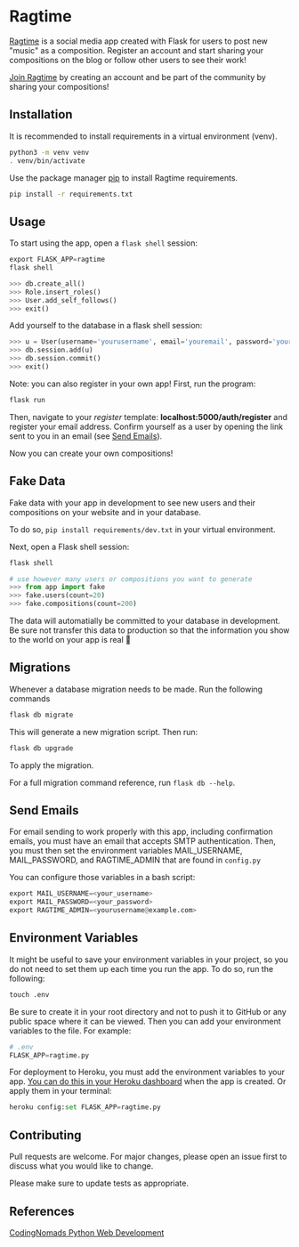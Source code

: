 # Ragtime

[Ragtime](https://flask-webdev-cs.herokuapp.com/) is a social media app created with Flask for users to post new "music" as a composition. Register an account and start sharing your compositions on the blog or follow other users to see their work!

[Join Ragtime](https://flask-webdev-cs.herokuapp.com/) by creating an account and be part of the community by sharing your compositions!

## Installation

It is  recommended to install requirements in a virtual environment (venv).
```bash
python3 -m venv venv
. venv/bin/activate
```
Use the package manager [pip](https://pip.pypa.io/en/stable/) to install Ragtime requirements.

```bash
pip install -r requirements.txt
```

## Usage
To start using the app, open a ```flask shell``` session:
```python
export FLASK_APP=ragtime
flask shell
```
```python
>>> db.create_all()
>>> Role.insert_roles()
>>> User.add_self_follows()
>>> exit()
```

Add yourself to the database in a flask shell session:
```python
>>> u = User(username='yourusername', email='youremail', password='yourpassword', confirmed=True)
>>> db.session.add(u)
>>> db.session.commit()
>>> exit()
```
Note: you can also register in your own app!
First, run the program:

```python
flask run
```
Then, navigate to your *register* template: __localhost:5000/auth/register__ and register your email address. Confirm yourself as a user by opening the link sent to you in an email (see [Send Emails](#send-emails)).

Now you can create your own compositions!

## Fake Data
Fake data with your app in development to see new users and their compositions on your website and in your database.

To do so, ```pip install requirements/dev.txt``` in your virtual environment.

Next, open a Flask shell session:
```python
flask shell
```
```python
# use however many users or compositions you want to generate
>>> from app import fake
>>> fake.users(count=20)
>>> fake.compositions(count=200)
```

The data will automatially be committed to your database in development. Be sure not transfer this data to production so that the information you show to the world on your app is real 🙂

## Migrations
Whenever a database migration needs to be made. Run the following commands
```bash
flask db migrate
```
This will generate a new migration script. Then run:
```bash
flask db upgrade
```
To apply the migration.

For a full migration command reference, run ```flask db --help```.

## Send Emails

For email sending to work properly with this app, including confirmation emails, you must have an email that accepts SMTP authentication. Then, you must then set the environment variables MAIL_USERNAME, MAIL_PASSWORD, and RAGTIME_ADMIN that are found in ```config.py```

You can configure those variables in a bash script:

```python
export MAIL_USERNAME=<your_username>
export MAIL_PASSWORD=<your_password>
export RAGTIME_ADMIN=<yourusername@example.com>
```

## Environment Variables

It might be useful to save your environment variables in your project, so you do not need to set them up each time you run the app. To do so, run the following:

```python
touch .env
```
Be sure to create it in your root directory and not to push it to GitHub or any public space where it can be viewed. Then you can add your environment variables to the file. For example:
```python
# .env
FLASK_APP=ragtime.py
```

For deployment to Heroku, you must add the environment variables to your app. [You can do this in your Heroku dashboard](https://devcenter.heroku.com/articles/config-vars) when the app is created. Or apply them in your terminal:
```python
heroku config:set FLASK_APP=ragtime.py
```

## Contributing
Pull requests are welcome. For major changes, please open an issue first to discuss what you would like to change.

Please make sure to update tests as appropriate.

## References
[CodingNomads Python Web Development](https://codingnomads.co/career-track/professional-python-web-development-course)
